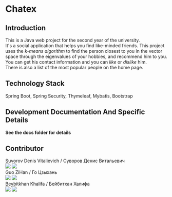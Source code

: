 # Chatex

## Introduction

This is a Java web project for the second year of the university.  
It's a social application that helps you find like-minded friends. This project uses the *k-means algorithm* to find the person closest to you in the vector space through the eigenvalues of your hobbies, and recommend him to you. You can get his contact information and you can *like* or *dislike* him.  
There is also a list of the most popular people on the home page.  

## Technology Stack

Spring Boot, Spring Security, Thymeleaf, Mybatis, Bootstrap  

## Development Documentation And Specific Details

**See the docs folder for details**

## Contributor

Suvorov Denis Vitalievich / Суворов Денис Витальевич  
![](https://img.shields.io/badge/VK-denissvvv-green)
![](https://img.shields.io/badge/mail-erkobraxx%40gmail.com-blue)  
Guo ZiHan / Го Цзыхань  
![](https://img.shields.io/badge/VK-zjjhgzh-green)
![](https://img.shields.io/badge/mail-zjjhgzh%40gmail.com-blue)  
Beybitkhan Khalifa / Бейбитхан Халифа  
![](https://img.shields.io/badge/VK-domogifa-green)
![](https://img.shields.io/badge/mail-ifaa%40niuitmo.ru-blue)  
